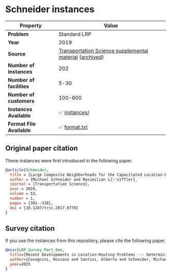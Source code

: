 # Schneider instances

| Property    | Value |
| ----------- | ----- |
| **Problem** | Standard LRP |
| **Year**    | 2019 |
| **Source**  | [Transportation Science supplemental material](https://pubsonline.informs.org/doi/suppl/10.1287/trsc.2017.0770) ([archived](https://web.archive.org/web/20250201131654/https://pubsonline.informs.org/doi/suppl/10.1287/trsc.2017.0770)) |
| **Number of instances** | 202 |
| **Number of facilities** | 5-30 |
| **Number of customers** | 100-600 |
| **Instances Available** | ✅ [instances/](instances/) |
| **Format File Available** | ✅ [format.txt](format.txt) |

## Original paper citation

These instances were first introduced in the following paper.

```bib
@article{Schneider,
  title = {Large Composite Neighborhoods for the Capacitated Location-Routing Problem},
  author = {Michael Schneider and Maximilian L{\"o}ffler},
  journal = {Transportation Science},
  year = 2019,
  volume = 53,
  number = 1,
  pages = {301--318},
  doi = {10.1287/trsc.2017.0770}
}
```

## Survey citation

If you use the instances from this repository, please cite the following paper.

```bib
@misc{LRP_Survey_Part_One,
  title={Recent Developments in Location-Routing Problems --- Deterministic, single-echelon, single-objective, single-period problems},
  author={Cavagnini, Rossana and Santini, Alberto and Schneider, Michael},
  year=2025
}
```
